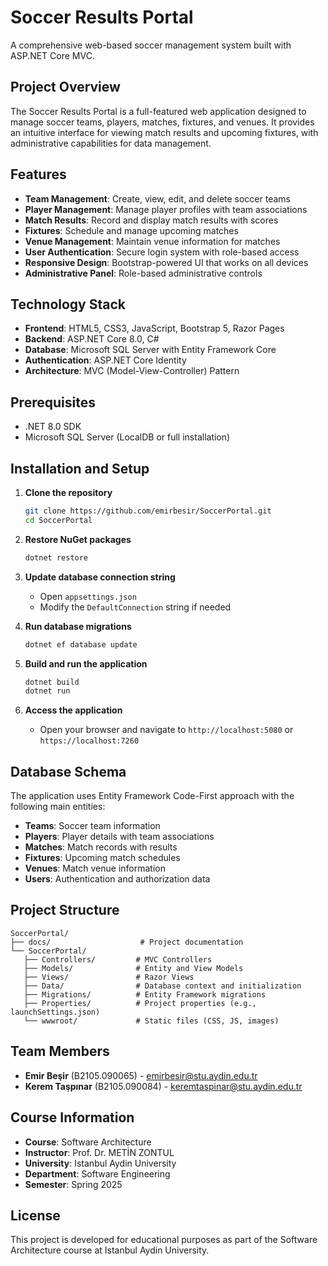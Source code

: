 # Soccer Results Portal

A comprehensive web-based soccer management system built with ASP.NET Core MVC.

## Project Overview

The Soccer Results Portal is a full-featured web application designed to manage soccer teams, players, matches, fixtures, and venues. It provides an intuitive interface for viewing match results and upcoming fixtures, with administrative capabilities for data management.

## Features

- **Team Management**: Create, view, edit, and delete soccer teams
- **Player Management**: Manage player profiles with team associations
- **Match Results**: Record and display match results with scores
- **Fixtures**: Schedule and manage upcoming matches
- **Venue Management**: Maintain venue information for matches
- **User Authentication**: Secure login system with role-based access
- **Responsive Design**: Bootstrap-powered UI that works on all devices
- **Administrative Panel**: Role-based administrative controls

## Technology Stack

- **Frontend**: HTML5, CSS3, JavaScript, Bootstrap 5, Razor Pages
- **Backend**: ASP.NET Core 8.0, C#
- **Database**: Microsoft SQL Server with Entity Framework Core
- **Authentication**: ASP.NET Core Identity
- **Architecture**: MVC (Model-View-Controller) Pattern

## Prerequisites

- .NET 8.0 SDK
- Microsoft SQL Server (LocalDB or full installation)

## Installation and Setup

1. **Clone the repository**
   ```bash
   git clone https://github.com/emirbesir/SoccerPortal.git
   cd SoccerPortal
   ```

2. **Restore NuGet packages**
   ```bash
   dotnet restore
   ```

3. **Update database connection string**
   - Open `appsettings.json`
   - Modify the `DefaultConnection` string if needed

4. **Run database migrations**
   ```bash
   dotnet ef database update
   ```

5. **Build and run the application**
   ```bash
   dotnet build
   dotnet run
   ```

6. **Access the application**
   - Open your browser and navigate to `http://localhost:5080` or `https://localhost:7260`

## Database Schema

The application uses Entity Framework Code-First approach with the following main entities:

- **Teams**: Soccer team information
- **Players**: Player details with team associations  
- **Matches**: Match records with results
- **Fixtures**: Upcoming match schedules
- **Venues**: Match venue information
- **Users**: Authentication and authorization data

## Project Structure

```
SoccerPortal/
├── docs/                    # Project documentation
└── SoccerPortal/
   ├── Controllers/         # MVC Controllers
   ├── Models/              # Entity and View Models
   ├── Views/               # Razor Views
   ├── Data/                # Database context and initialization
   ├── Migrations/          # Entity Framework migrations
   ├── Properties/          # Project properties (e.g., launchSettings.json)
   └── wwwroot/             # Static files (CSS, JS, images)
```


## Team Members

- **Emir Beşir** (B2105.090065) - emirbesir@stu.aydin.edu.tr
- **Kerem Taşpınar** (B2105.090084) - keremtaspinar@stu.aydin.edu.tr

## Course Information

- **Course**: Software Architecture
- **Instructor**: Prof. Dr. METİN ZONTUL
- **University**: Istanbul Aydin University
- **Department**: Software Engineering
- **Semester**: Spring 2025

## License

This project is developed for educational purposes as part of the Software Architecture course at Istanbul Aydin University.
